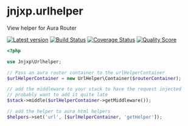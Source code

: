 # jnjxp.urlhelper
View helper for Aura Router

[![Latest version][ico-version]][link-packagist]
[![Build Status][ico-travis]][link-travis]
[![Coverage Status][ico-scrutinizer]][link-scrutinizer]
[![Quality Score][ico-code-quality]][link-code-quality]

```php
<?php

use Jnjxp\Urlhelper;

// Pass an aura router container to the urlHelperContainer
$urlHelperContainer = new UrlHelper\Container($routerContainer);

// add the middleware to your stack to have the request injected
// probably want to add it quite late
$stack->middle($urlHelperContainer->getMiddleware());

// add the helper to aura html helpers
$helpers->set('url', [$urlHelperContainer, 'getHelper']);


```


[ico-version]: https://img.shields.io/packagist/v/jnjxp/urlhelper.svg?style=flat-square
[ico-travis]: https://img.shields.io/travis/jnjxp/jnjxp.urlhelper/develop.svg?style=flat-square
[ico-scrutinizer]: https://img.shields.io/scrutinizer/coverage/g/jnjxp/jnjxp.urlhelper.svg?style=flat-square
[ico-code-quality]: https://img.shields.io/scrutinizer/g/jnjxp/jnjxp.urlhelper.svg?style=flat-square

[link-packagist]: https://packagist.org/packages/jnjxp/urlhelper
[link-travis]: https://travis-ci.org/jnjxp/jnjxp.urlhelper
[link-scrutinizer]: https://scrutinizer-ci.com/g/jnjxp/jnjxp.urlhelper
[link-code-quality]: https://scrutinizer-ci.com/g/jnjxp/jnjxp.urlhelper
